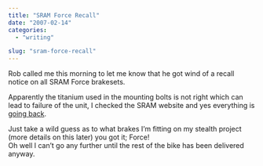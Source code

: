 ```yaml
---
title: "SRAM Force Recall"
date: "2007-02-14"
categories: 
  - "writing"

slug: "sram-force-recall"
---
```


Rob called me this morning to let me know that he got wind of a recall notice on all SRAM Force brakesets.

Apparently the titanium used in the mounting bolts is not right which can lead to failure of the unit, I checked the SRAM website and yes everything is [going back](https://www.sram.com/en/newsandevents/racingnews.php?newsID=577bcc914f9e55d5e4e4f82f9f00e7d4).

Just take a wild guess as to what brakes I’m fitting on my stealth project (more details on this later) you got it; Force!  
Oh well I can’t go any further until the rest of the bike has been delivered anyway.
